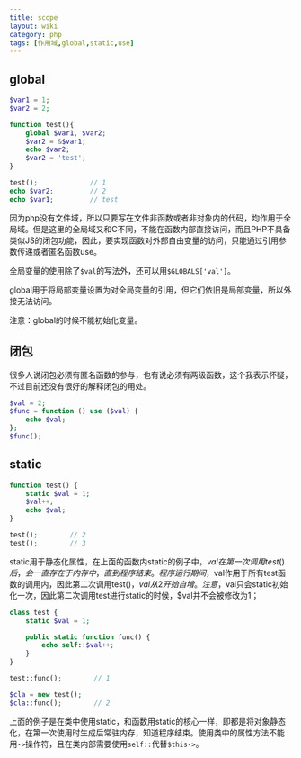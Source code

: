 ```yaml
---
title: scope
layout: wiki
category: php
tags: [作用域,global,static,use]
---
```


## global

```php
$var1 = 1;
$var2 = 2;

function test(){
    global $var1, $var2;
    $var2 = &$var1;
    echo $var2;
    $var2 = 'test';
}

test();             // 1
echo $var2;         // 2
echo $var1;         // test
```

因为php没有文件域，所以只要写在文件非函数或者非对象内的代码，均作用于全局域。但是这里的全局域又和C不同，不能在函数内部直接访问，而且PHP不具备类似JS的闭包功能，因此，要实现函数对外部自由变量的访问，只能通过引用参数传递或者匿名函数use。

全局变量的使用除了`$val`的写法外，还可以用`$GLOBALS['val']`。

global用于将局部变量设置为对全局变量的引用，但它们依旧是局部变量，所以外接无法访问。

注意：global的时候不能初始化变量。


## 闭包

很多人说闭包必须有匿名函数的参与，也有说必须有两级函数，这个我表示怀疑，不过目前还没有很好的解释闭包的用处。

```php
$val = 2;
$func = function () use ($val) {
    echo $val;
};
$func();
```

## static

```php
function test() {
    static $val = 1;
    $val++;
    echo $val;
}

test();        // 2
test();        // 3
```

static用于静态化属性，在上面的函数内static的例子中，$val在第一次调用test()后，会一直存在于内存中，直到程序结束。程序运行期间，$val作用于所有test函数的调用内，因此第二次调用test()，$val从2开始自增。注意，$val只会static初始化一次，因此第二次调用test进行static的时候，$val并不会被修改为1；

```php
class test {
    static $val = 1;

    public static function func() {
        echo self::$val++;
    }
}

test::func();        // 1

$cla = new test();
$cla::func();        // 2
```

上面的例子是在类中使用static，和函数用static的核心一样，即都是将对象静态化，在第一次使用时生成后常驻内存，知道程序结束。使用类中的属性方法不能用`->`操作符，且在类内部需要使用`self::`代替`$this->`。

